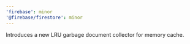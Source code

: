 ```yaml
---
'firebase': minor
'@firebase/firestore': minor
---
```


Introduces a new LRU garbage document collector for memory cache.

